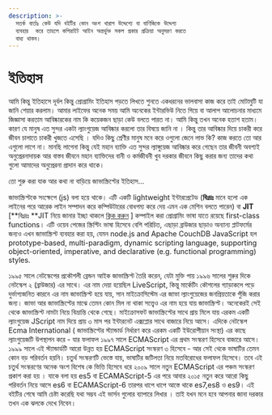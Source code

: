 ```yaml
---
description: >-
  সতর্ক বার্তাঃ কেউ যদি বইটির কোন অংশ খারাপ উদ্দেশ্যে বা বাণিজ্যিক উদ্দেশ্য
  ব্যবহার  করে তাহলে কপিরাইট আইন অন্তর্ভুক্ত সকল প্রকার প্রক্রিয়া অনুসরণ করতে
  বাধ্য থাকব।
---
```


# ইতিহাস

আমি কিন্তু ইতিহাসে দূর্বল কিন্তু প্রোগ্রামিং ইতিহাস পড়তে লিখতে শুনতে একধরনের ভালবাসা কাজ করে তাই মোটামুটি যা জানি শেয়ার করলাম। আমার লাইফের অনেক সময় আমি অনেকের ইন্টারভিউ নিতে গিয়ে বা আলাপ আলোচনার মাধ্যমে জিজ্ঞাসা করতাম আবিষ্কারকের নাম কি কয়েকজন ছাড়া কেউ বলতে পারত না। আমি কিন্তু তখন অনেক হতাশ হতাম। কারণ যে মানুষ এত সুন্দর একটা ল্যাংগুয়েজ আবিষ্কার করলো তার বিষয়ে জানি না । কিন্তু তার আবিষ্কার দিয়ে চাকরী করে জীবন চালাতে চাকরী খুজতে এসেছি । যদিও কিছু শ্রেণীর মানুষ মনে করে ওগুলো জেনে লাভ কি? কাজ করতে তো আর এগুলো লাগে না। মানছি লাগেনা কিন্তু যেই মহান ব্যাক্তি এত সুন্দর ল্যাঙ্গুয়েজ আবিষ্কার করে গেছেন তার জীবনী অবশ্যই অনুপ্রেরনাদায়ক আর বাস্তব জীবনে মহান ব্যাক্তিদের বানী ও কর্মজীবনী খুব দরকার জীবনে কিছু করার জন্য তাদের কথা গুলো আমাদের অনুপ্রেরনা প্রাদান করে থাকে।

তো শুরু করা যাক আর কথা না বাড়িয়ে জাভাস্ক্রিপ্টের ইতিহাস...

জাভাস্ক্রিপ্টকে সংক্ষেপে (js) বলা হয়ে থাকে। এটি একটি lightweight ইন্টারপ্রেটেড (**বিঃদ্রঃ** মানে হলো এক লাইনের পরে আরেক লাইন সম্পাদন করে কম্পিউটারের বোধগম্য করে দেয় এমন  এক মেশিন বলতে পারেন) বা **JIT** \[\*\*বিঃদ্রঃ \*\*JIT নিয়ে জানার ইচ্ছা থাকলে [ক্লিক করুন](https://en.wikipedia.org/wiki/Just-in-time\_compilation) ] কম্পাইল করা প্রোগ্রামিং ভাষা যাতে রয়েছে first-class functions। এটি ওয়েব পেজের স্ক্রিপ্টিং ভাষা হিসেবে বেশি পরিচিত, এছাড়া ব্রাউজার ছাড়াও অন্যান্য প্লাটফর্মের জন্যও এখন জাভাস্ক্রিপ্ট ব্যবহার করা হয়, যেমন node.js and Apache CouchDB JavaScript হল prototype-based, multi-paradigm, dynamic scripting language, supporting object-oriented, imperative, and declarative (e.g. functional programming) styles.

১৯৯৫ সালে নেটস্কেপের প্রকৌশলী ব্রেন্ডন আইক জাভাস্ক্রিপ্ট তৈরি করেন, যেটা মুক্তি পায় ১৯৯৬ সালের শুরুর দিকে নেটস্কেপ ২ (ব্রাউজার) এর সাথে। এর নাম দেয়া হয়েছিল LiveScript, কিন্তু মার্কেটিং কৌশলের গ্যাড়াকলে পড়ে দুর্ভাগ্যজনিত কারনে এর নাম জাভাস্ক্রিপ্ট হয়ে যায়, সান মাইক্রোসিস্টেম এর জাভা ল্যাংগুয়েজের জনপ্রিয়তাকে পুঁজি করার জন্য। জাভা আর জাভাস্ক্রিপ্টের মাঝে তেমন কোন মিল না থাকা সত্ত্বেও এর নাম হয়ে যায় জাভাস্ক্রিপ্ট। অনেকেরই সেই থেকে জাভাস্ক্রিপ্ট নামটা নিয়ে বিভ্রান্তি থেকে গেছে। মাইক্রোসফট জাভাস্ক্রিপ্টের সাথে প্রায় মিলে যায় এরকম একটি ল্যাংগুয়েজ JScript নাম দিয়ে প্রায় ৩ মাস পর ইন্টারনেট এক্সপ্লোর সাথে বাজারে নিয়ে আসে। এদিকে নেটস্কেপ Ecma International ( জাভাস্ক্রিপ্টের স্ট্যান্ডার্ড নির্ধারণ করে এরকম একটি ইউরোপীয়ান সংস্থা) এর কাছে ল্যাংগুয়েজটি উপস্থাপন করে - যার ফলাফল ১৯৯৭ সালে ECMAScript এর প্রথম সংস্করণ হিসেবে বাজারে আসে। ১৯৯৯ সালে এই স্ট্যান্ডার্ডটি আরো উন্নত হয় ECMAScript সংস্করণ ৩ হিসেবে - আর সেই থেকে ভাষাটির তেমন কোন বড় পরিবর্তন হয়নি। চতুর্থ সংস্করণটি ভেস্তে যায়, ভাষাটির জটিলতা নিয়ে মতবিরোধের ফলাফল হিসেবে। তবে এই চতুর্থ সংস্করণের অনেক অংশ বিশেষ কে ভিত্তি হিসেবে ধরে ২০০৯ সালে নতুন ECMAScript এর পঞ্চম সংস্করণ প্রকাশ করা হয় । যাকে বলা হয় es5 বা ECAMAScript-5 এর পরে আবার ২০১৫ নতুন করে আরো কিছু পরিবর্তন নিয়ে আসে es6 বা ECAMAScript-6 তারপর ধাপে ধাপে আস্তে থাকে es7,es8 ও es9। এই বইটির শেষে আমি চেষ্টা করেছি যথা সম্ভব এই ভার্সন গুলোর ব্যাপারে লিখার । তাই যখন মনে হবে আপনার জানা দরকার তখন এক ঝলকে দেখে নিবেন।

